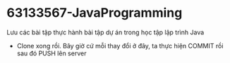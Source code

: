 # 63133567-JavaProgramming
Lưu các bài tập thực hành bài tập dự án trong học tập lập trình Java
- Clone xong rồi. Bây giờ cứ mỗi thay đổi ở đây, ta thực hiện COMMIT rồi sau đó PUSH lên server